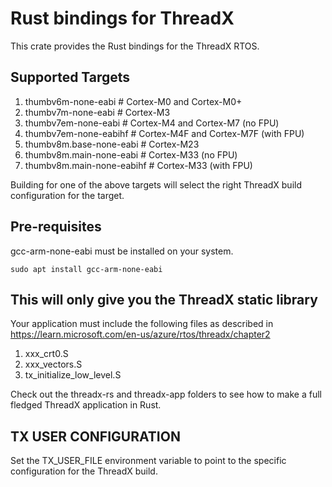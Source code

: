 # Rust bindings for ThreadX

This crate provides the Rust bindings for the ThreadX RTOS. 

## Supported Targets

1. thumbv6m-none-eabi    # Cortex-M0 and Cortex-M0+
2. thumbv7m-none-eabi    # Cortex-M3
3. thumbv7em-none-eabi   # Cortex-M4 and Cortex-M7 (no FPU)
4. thumbv7em-none-eabihf # Cortex-M4F and Cortex-M7F (with FPU)
5. thumbv8m.base-none-eabi   # Cortex-M23
6. thumbv8m.main-none-eabi   # Cortex-M33 (no FPU)
7. thumbv8m.main-none-eabihf # Cortex-M33 (with FPU)

Building for one of the above targets will select the right ThreadX build configuration
for the target.

## Pre-requisites

gcc-arm-none-eabi  must be installed on your system. 

```sudo apt install gcc-arm-none-eabi```

## This will only give you the ThreadX static library

Your application must include the following files as described in https://learn.microsoft.com/en-us/azure/rtos/threadx/chapter2

1. xxx_crt0.S
2. xxx_vectors.S
3. tx_initialize_low_level.S

Check out the threadx-rs and threadx-app folders to see how to make a full fledged ThreadX application in Rust.

## TX USER CONFIGURATION

Set the TX_USER_FILE environment variable to point to the specific configuration for the ThreadX build.

